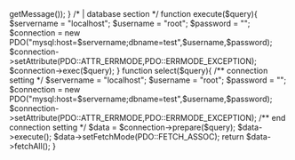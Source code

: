 <?php

/*
| request 
*/
$requestUsername = $_REQUEST['username'];
$requestPassword = $_REQUEST['password'];

include "./register.html";


/*
| logic
*/
 try {

    if(!empty(select("SELECT * FROM `users` WHERE `username` = '$requestUsername'; ")[0] ?? NULL)){

        return;
    }

    execute("INSERT INTO `users` (`id`, `username`, `password`, `email`, `phone`) VALUES (NULL, '$requestUsername', {$requestPassword}, NULL, NULL); ");

}catch(Throwable $error){


    var_dump($error->getMessage());
}


/*
|   database section
*/
function execute($query){
    $servername = "localhost";
    $username = "root";
    $password = "";

    $connection = new PDO("mysql:host=$servername;dbname=test",$username,$password);
    $connection->setAttribute(PDO::ATTR_ERRMODE,PDO::ERRMODE_EXCEPTION);

    $connection->exec($query);
}


function select($query){
    /** connection setting */
    $servername = "localhost";
    $username = "root";
    $password = "";

    
    $connection = new PDO("mysql:host=$servername;dbname=test",$username,$password);
    $connection->setAttribute(PDO::ATTR_ERRMODE,PDO::ERRMODE_EXCEPTION);
    /** end connection setting */

    $data = $connection->prepare($query);
    $data->execute();
    $data->setFetchMode(PDO::FETCH_ASSOC);

   return $data->fetchAll();
}
